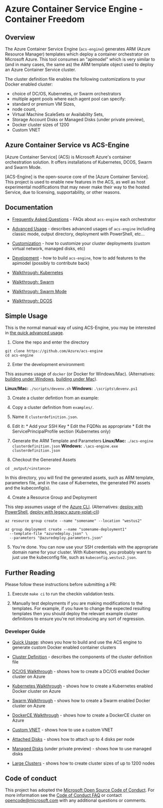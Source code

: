 # Azure Container Service Engine - Container Freedom

## Overview

The Azure Container Service Engine (`acs-engine`) generates ARM (Azure Resource Manager) templates which deploy a container orchestrator on Microsoft Azure. This tool consumes an "apimodel" which is very similar to (and in many cases, the same as) the ARM template object used to deploy an Azure Container Service cluster.

The cluster definition file enables the following customizations to your Docker enabled cluster:
* choice of DC/OS, Kubernetes, or Swarm orchestrators
* multiple agent pools where each agent pool can specify:
 * standard or premium VM Sizes,
 * node count, 
 * Virtual Machine ScaleSets or Availability Sets,
 * Storage Account Disks or Managed Disks (under private preview),
* Docker cluster sizes of 1200
* Custom VNET

## Azure Container Service vs ACS-Engine

[Azure Container Service] (ACS) is Microsoft Azure's container orchestration solution.
It offers installations of Kubernetes, DCOS, Swarm and Swarm Mode.

[ACS-Engine] is the open-source core of the [Azure Container Service].
This project is used to enable new features in the ACS, as well as host
experimental modifications that may never make their way to the hosted Service,
due to licensing, supportability, or other reasons.


## Documentation

* [Frequently Asked Questions](faq.md) - FAQs about `acs-engine` each orchestrator
* [Advanced Usage](docs/usage.md) - describes advanced usages of `acs-engine` including classic
    mode, output directory, deployment with PowerShell, etc...
* [Customization](docs/customization.md) - how to customize your cluster deployments (custom 
    virtual network, managed disks, etc)
* [Development](docs/contributing.md) - how to build `acs-engine`, how to add features to the apimodel
    (possibly to contribute back)

* [Walkthrough: Kubernetes](docs/walkthroughs/kubernetes.md)
* [Walkthrough: Swarm](docs/walkthroughs/swarm.md)
* [Walkthrough: Swarm Mode](docs/walkthroughs/swarmmode.md)
* [Walkthrough: DCOS](docs/walkthroughs/dcos.md)

## Simple Usage

This is the normal manual way of using ACS-Engine, you may be interested
in [the quick advanced usage](usage.md#usage-quick).

1. Clone the repo and enter the directory
  ```
  git clone https://github.com/Azure/acs-engine
  cd acs-engine
  ```

2. Enter the development environment:

  This assumes usage of `docker` (or Docker for Windows/Mac).
  (Alternatives: [building under Windows](), [building under Mac]()).

  **Linux/Mac:** `./scripts/devenv.sh`
  **Windows:**  `.\scripts\devenv.ps1`

3. Create a cluster defintion from an example:
  1. Copy a cluster definition from `examples/`.
  2. Name it `clusterdefinition.json`.
  3. Edit it:
    * Add your SSH Key
    * Edit the FQDNs as appropriate
    * Edit the ServicePrincipalProfile section (Kubernetes only)

4. Generate the ARM Template and Parameters
  **Linux/Mac:** `./acs-engine clusterdefinition.json`
  **Windows:**  `.\acs-engine.exe clusterdefinition.json`

5. Checkout the Generated Assets
  ```
  cd _output/<instance>
  ```

  In this directory, you will find the generated assets, such as
  ARM template, parameters file, and in the case of Kubernetes,
  the generated PKI assets and the kubeconfig(s).


4. Create a Resource Group and Deployment

  This step assumes usage of the [Azure CLI](https://github.com/Azure/azure-cli).
  (Alternatives: [deploy with PowerShell](), [deploy with legacy azure-xplat-cli]())

  ```
  az resource group create --name "somename" --location "westus2"

  az group deployment create --name "somename-deployment1"
    --template-file "azuredeploy.json" \
    --parameters "@azuredeploy.parameters.json"
  ```

5. You're done. You can now use your SSH credentials with the appropriate domain
   name for your cluster. With Kubernetes, you probably want to just use the
   kubeconfig file, such as `kubeconfig.westus2.json`.

## Further Reading

Please follow these instructions before submitting a PR:

1. Execute `make ci` to run the checkin validation tests.

2. Manually test deployments if you are making modifications to the templates.
   For example, if you have to change the expected resulting templates then you
   should deploy the relevant example cluster definitions to ensure you're not
   introducing any sort of regression.

### Developer Guide

* [Quick Usage](docs/development.md): shows you how to build and use the ACS engine to generate custom Docker enabled container clusters

* [Cluster Definition](docs/clusterdefinition.md) - describes the components of the cluster definition file
* [DC/OS Walkthrough](docs/dcos.md) - shows how to create a DC/OS enabled Docker cluster on Azure
* [Kubernetes Walkthrough](docs/kubernetes.md) - shows how to create a Kubernetes enabled Docker cluster on Azure
* [Swarm Walkthrough](docs/swarm.md) - shows how to create a Swarm enabled Docker cluster on Azure
* [DockerCE Walkthrough](docs/swarmmode.md) - shows how to create a DockerCE cluster on Azure
* [Custom VNET](examples/vnet) - shows how to use a custom VNET 
* [Attached Disks](examples/disks-storageaccount) - shows how to attach up to 4 disks per node
* [Managed Disks](examples/disks-managed) (under private preview) - shows how to use managed disks 
* [Large Clusters](examples/largeclusters) - shows how to create cluster sizes of up to 1200 nodes

## Code of conduct

This project has adopted the [Microsoft Open Source Code of Conduct](https://opensource.microsoft.com/codeofconduct/). For more information see the [Code of Conduct FAQ](https://opensource.microsoft.com/codeofconduct/faq) or contact [opencode@microsoft.com](mailto:opencode@microsoft.com) with any additional questions or comments.
